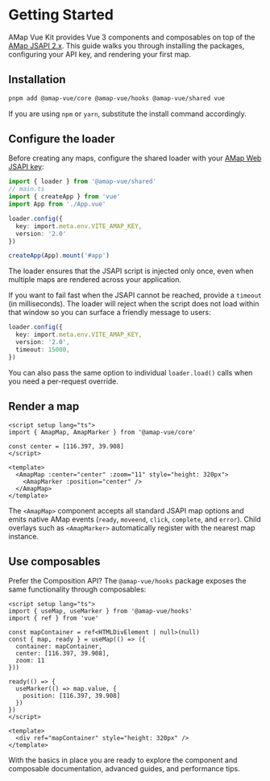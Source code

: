 # Getting Started

AMap Vue Kit provides Vue 3 components and composables on top of the [AMap JSAPI 2.x](https://lbs.amap.com/api/javascript-api/summary). This guide walks you through installing the packages, configuring your API key, and rendering your first map.

## Installation

```bash
pnpm add @amap-vue/core @amap-vue/hooks @amap-vue/shared vue
```

If you are using `npm` or `yarn`, substitute the install command accordingly.

## Configure the loader

Before creating any maps, configure the shared loader with your [AMap Web JSAPI key](https://lbs.amap.com/api/javascript-api/guide/create-project/get-key):

```ts
import { loader } from '@amap-vue/shared'
// main.ts
import { createApp } from 'vue'
import App from './App.vue'

loader.config({
  key: import.meta.env.VITE_AMAP_KEY,
  version: '2.0'
})

createApp(App).mount('#app')
```

The loader ensures that the JSAPI script is injected only once, even when multiple maps are rendered across your application.

If you want to fail fast when the JSAPI cannot be reached, provide a `timeout` (in milliseconds). The loader will reject when the script does not load within that window so you can surface a friendly message to users:

```ts
loader.config({
  key: import.meta.env.VITE_AMAP_KEY,
  version: '2.0',
  timeout: 15000,
})
```

You can also pass the same option to individual `loader.load()` calls when you need a per-request override.

## Render a map

```vue
<script setup lang="ts">
import { AmapMap, AmapMarker } from '@amap-vue/core'

const center = [116.397, 39.908]
</script>

<template>
  <AmapMap :center="center" :zoom="11" style="height: 320px">
    <AmapMarker :position="center" />
  </AmapMap>
</template>
```

The `<AmapMap>` component accepts all standard JSAPI map options and emits native AMap events (`ready`, `moveend`, `click`, `complete`, and `error`). Child overlays such as `<AmapMarker>` automatically register with the nearest map instance.

## Use composables

Prefer the Composition API? The `@amap-vue/hooks` package exposes the same functionality through composables:

```vue
<script setup lang="ts">
import { useMap, useMarker } from '@amap-vue/hooks'
import { ref } from 'vue'

const mapContainer = ref<HTMLDivElement | null>(null)
const { map, ready } = useMap(() => ({
  container: mapContainer,
  center: [116.397, 39.908],
  zoom: 11
}))

ready(() => {
  useMarker(() => map.value, {
    position: [116.397, 39.908]
  })
})
</script>

<template>
  <div ref="mapContainer" style="height: 320px" />
</template>
```

With the basics in place you are ready to explore the component and composable documentation, advanced guides, and performance tips.
